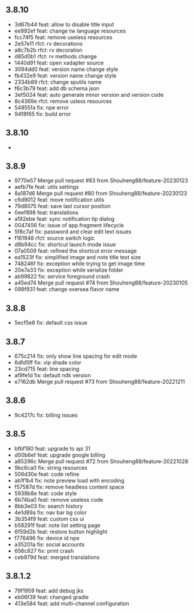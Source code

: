 ## 3.8.10 
 - 3d67b44 feat: allow to disable title input
- ee992ef feat: change tw language resources
- fcc74f5 feat: remove useless resources
- 2e57e11 rfct: rv decorations
- a8c7b2b rfct: rv decoration
- d85d0b1 rfct: rv methods change
- 1440d91 feat: open xadapter source
- 3094dd0 feat: version name change style
- fb432e9 feat: version name change style
- 2334b89 rfct: change sputils name
- f6c3b79 feat: add db schema json
- 3ef5024 feat: auto generate minor version and version code
- 8c4369e rfct: remove usless resources
- 54855fa fix: npe error
- 94f8f65 fix: build error
## 3.8.10 
 - 
## 3.8.9 
 - 9770e57 Merge pull request #83 from Shouheng88/feature-20230123
- aefb7fe feat: utils settings
- 8a187d6 Merge pull request #80 from Shouheng88/feature-20230123
- c6d9012 feat: move notification utils
- 79d8075 feat: save last cursor position
- 0eef898 feat: translations
- a192ebe feat: sync notification tip dialog
- 0047456 fix: issue of app.fragment lifecycle
- 5f8c7af fix: password and clear edit text issues
- f161948 rfct: source switch logic
- d8b94cc fix: shortcut launch mode issue
- 07a0509 feat: refined the shortcut error message
- ea1523f fix: simplified image and note title text size
- 748246f fix: exception while trying to get image time
- 20e7a33 fix: exception while serialize folder
- ab99822 fix: service foreground crash
- a45ed74 Merge pull request #74 from Shouheng88/feature-20230105
- 098f931 feat: change oversea flavor name
## 3.8.8 
 - 5ecf5e8 fix: default css issue
## 3.8.7 
 - 675c214 fix: only show line spacing for edit mode
- 6dfd5ff fix: vip shade color
- 23cd715 feat: line spacing
- af9fe1d fix: default ndk version
- e7162db Merge pull request #73 from Shouheng88/feature-20221211
## 3.8.6 
 - 9c4217c fix: billing issues
## 3.8.5 
 - bfbf180 feat: upgrade to api 31
- d00b6ef feat: upgrade google billing
- a85296c Merge pull request #72 from Shouheng88/feature-20221028
- 9bc6ca0 fix: string resources
- 506d30e feat: code refine
- ab1f1b4 fix: note preview load with encoding
- f57587d fix: remove headless content space
- 5938b8e feat: code style
- 6b74ba0 feat: remove useless code
- 8bb3e03 fix: search history
- 4e1d89a fix: nav bar bg color
- 3b354f9 feat: custom css ui
- b58291f feat: note list setting page
- 6f59d2b feat: restore button highlight
- f776496 fix: device id npe
- a35201a fix: social accounts
- 656c827 fix: print crash
- ceb979d feat: merged translations
## 3.8.1.2 
 - 79f1959 feat: add debug jks
- eb06f39 feat: changed gradle
- 413e584 feat: add multi-channel configuration
